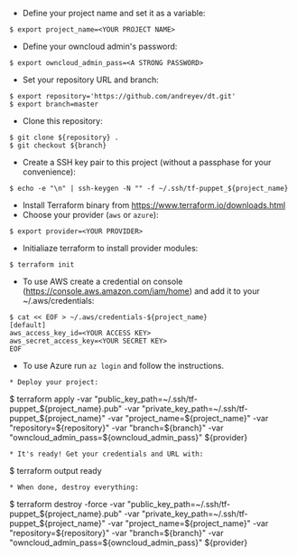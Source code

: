 * Define your project name and set it as a variable:
```
$ export project_name=<YOUR PROJECT NAME>
```
* Define your owncloud admin's password:
```
$ export owncloud_admin_pass=<A STRONG PASSWORD>
```
* Set your repository URL and branch:
```
$ export repository='https://github.com/andreyev/dt.git'
$ export branch=master
```
* Clone this repository:
```
$ git clone ${repository} .
$ git checkout ${branch}
```
* Create a SSH key pair to this project (without a passphase for your convenience):
```
$ echo -e "\n" | ssh-keygen -N "" -f ~/.ssh/tf-puppet_${project_name}
```
* Install Terraform binary from https://www.terraform.io/downloads.html
* Choose your provider (`aws` or `azure`):
```
$ export provider=<YOUR PROVIDER>
```
* Initialiaze terraform to install provider modules:
```
$ terraform init
```
* To use AWS create a credential on console (https://console.aws.amazon.com/iam/home) and add it to your ~/.aws/credentials:
```
$ cat << EOF > ~/.aws/credentials-${project_name}
[default]
aws_access_key_id=<YOUR ACCESS KEY>
aws_secret_access_key=<YOUR SECRET KEY>
EOF
```
* To use Azure run `az login` and follow the instructions.
```
* Deploy your project:
```
$ terraform apply -var "public_key_path=~/.ssh/tf-puppet_${project_name}.pub" -var "private_key_path=~/.ssh/tf-puppet_${project_name}"  -var "project_name=${project_name}" -var "repository=${repository}" -var "branch=${branch}" -var "owncloud_admin_pass=${owncloud_admin_pass}" ${provider}
```
* It's ready! Get your credentials and URL with:
```
$ terraform output ready
```
* When done, destroy everything:
```
$ terraform destroy -force -var "public_key_path=~/.ssh/tf-puppet_${project_name}.pub" -var "private_key_path=~/.ssh/tf-puppet_${project_name}"  -var "project_name=${project_name}" -var "repository=${repository}" -var "branch=${branch}" -var "owncloud_admin_pass=${owncloud_admin_pass}" ${provider}
```
